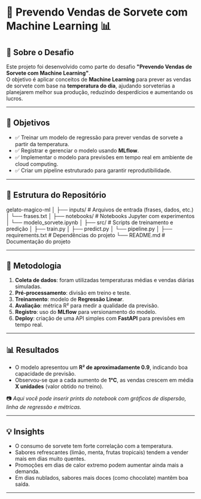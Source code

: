 # 🍦 Prevendo Vendas de Sorvete com Machine Learning 📊

## 📌 Sobre o Desafio
Este projeto foi desenvolvido como parte do desafio **"Prevendo Vendas de Sorvete com Machine Learning"**.  
O objetivo é aplicar conceitos de **Machine Learning** para prever as vendas de sorvete com base na **temperatura do dia**, ajudando sorveterias a planejarem melhor sua produção, reduzindo desperdícios e aumentando os lucros.

---

## 🎯 Objetivos
- ✅ Treinar um modelo de regressão para prever vendas de sorvete a partir da temperatura.  
- ✅ Registrar e gerenciar o modelo usando **MLflow**.  
- ✅ Implementar o modelo para previsões em tempo real em ambiente de cloud computing.  
- ✅ Criar um pipeline estruturado para garantir reprodutibilidade.  

---

## 📂 Estrutura do Repositório
gelato-magico-ml │ ├── inputs/              # Arquivos de entrada (frases, dados, etc.) │   └── frases.txt │ ├── notebooks/           # Notebooks Jupyter com experimentos │   └── modelo_sorvete.ipynb │ ├── src/                 # Scripts de treinamento e predição │   ├── train.py │   ├── predict.py │   └── pipeline.py │ ├── requirements.txt     # Dependências do projeto └── README.md            # Documentação do projeto


---

## 🧪 Metodologia
1. **Coleta de dados**: foram utilizadas temperaturas médias e vendas diárias simuladas.  
2. **Pré-processamento**: divisão em treino e teste.  
3. **Treinamento**: modelo de **Regressão Linear**.  
4. **Avaliação**: métrica R² para medir a qualidade da previsão.  
5. **Registro**: uso do **MLflow** para versionamento do modelo.  
6. **Deploy**: criação de uma API simples com **FastAPI** para previsões em tempo real.  

---

## 📊 Resultados
- O modelo apresentou um **R² de aproximadamente 0.9**, indicando boa capacidade de previsão.  
- Observou-se que a cada aumento de **1°C**, as vendas crescem em média **X unidades** (valor obtido no treino).  

📷 *Aqui você pode inserir prints do notebook com gráficos de dispersão, linha de regressão e métricas.*  

---

## 💡 Insights
- O consumo de sorvete tem forte correlação com a temperatura.  
- Sabores refrescantes (limão, menta, frutas tropicais) tendem a vender mais em dias muito quentes.  
- Promoções em dias de calor extremo podem aumentar ainda mais a demanda.  
- Em dias nublados, sabores mais doces (como chocolate) mantêm boa saída.  

---
